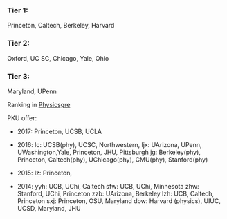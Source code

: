 ### Tier 1: 
Princeton, Caltech, Berkeley, Harvard

### Tier 2: 
Oxford, UC SC, Chicago, Yale, Ohio

### Tier 3: 
Maryland, UPenn


Ranking in [Physicsgre](https://physicsgre.com/viewtopic.php?f=21&t=1536&p=12956&hilit=astro+Yale#p12956)

PKU offer: 
* 2017: Princeton, UCSB, UCLA 

* 2016: 
lc: UCSB(phy), UCSC, Northwestern, 
ljx: UArizona, UPenn, UWashington,Yale, Princeton, JHU, Pittsburgh 
jg: Berkeley(phy), Princeton, Caltech(phy), UChicago(phy), CMU(phy), Stanford(phy) 

* 2015:
lz: Princeton, 

* 2014:
yyh: UCB, UChi, Caltech 
sfw: UCB, UChi, Minnesota 
zhw: Stanford, UChi, Princeton 
zzb: UArizona, Berkeley 
lzh: UCB, Caltech, Princeton 
sxj: Princeton, OSU, Maryland 
dbw: Harvard (physics), UIUC, UCSD, Maryland, JHU


